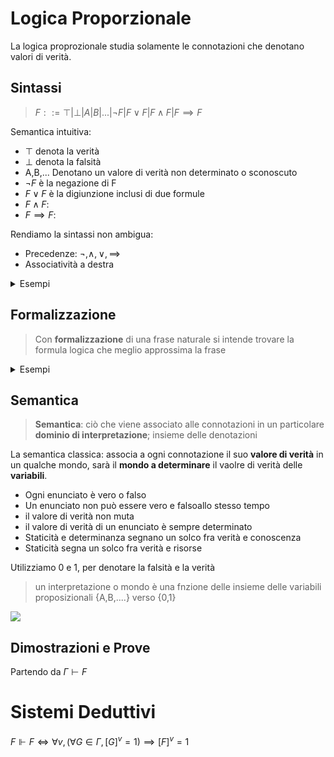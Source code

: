 # Logica Proporzionale

La logica proprozionale studia solamente le connotazioni che denotano valori di verità.

## Sintassi

> $F::= \top |\bot|A|B|...|\neg F|F\vee F|F\wedge F|F \implies F$

Semantica intuitiva:  
- $\top$ denota la verità
- $\bot$ denota la falsità
- A,B,... Denotano un valore di verità non determinato o sconoscuto
- $\neg F$ è la negazione di F
- $F\vee F$  è la digiunzione inclusi di due formule 
- $F\wedge F$: 
- $F \implies F$:

Rendiamo la sintassi non ambigua:
- Precedenze: $\neg , \wedge,\vee,\implies$
- Associatività a destra


<details>
<summary>
Esempi
</summary>

TODO
</details>



## Formalizzazione 

> Con **formalizzazione** di una frase naturale si intende trovare la formula logica che meglio approssima la frase


<details>
<summary>
Esempi
</summary>

Se 2+2 fa 5 allora io sono una carriola

Formalizzazione: $A \implies B$
- A sta per "2+2 fa 5"
- B sta per "io sono una carriola"

------

Non è vero che quando fa caldo bisogna accednere il condizionatore

Formalizzazione: $\neg (A \implies B)$

</details>

## Semantica

> **Semantica**: ciò che viene associato alle connotazioni in un particolare 
> **dominio di interpretazione**; insieme delle denotazioni

La semantica classica: associa a ogni connotazione il suo **valore di verità** in un qualche mondo, sarà il **mondo a determinare** il vaolre di verità delle **variabili**.

- Ogni enunciato è vero o falso
- Un enunciato non può essere vero e falsoallo stesso tempo
- il valore di verità non muta
- il valore di verità di un enunciato è sempre determinato
- Staticità e determinanza segnano un solco fra verità e conoscenza
- Staticità segna un solco fra verità e risorse


Utilizziamo 0 e 1, per denotare la falsità e la verità

> un interpretazione o mondo è una fnzione delle insieme delle variabili proposizionali {A,B,....} verso {0,1}


![](vx_images/2567958149376.png)


## Dimostrazioni e Prove

Partendo da $\Gamma \vdash F$ 



# Sistemi Deduttivi


$F \Vdash F \iff \forall v, (\forall G \in \Gamma,[G]^v=1)\implies [F]^v=1$